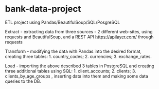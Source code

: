 # bank-data-project
ETL project using Pandas/BeautifulSoup/SQL/PosgreSQL

Extract - extracting data from three sources - 2 different web-sites, using requests and BeautifulSoup, and 
                                               a REST API https://apilayer.com/ through requests

Transform - modifying the data with Pandas into the desired format, creating three tables: 
    1. country_codes;
    2. currencies;
    3. exchange_rates.

Load - importing the above described 3 tables in PostgreSQL and creating three additional tables using SQL:
    1. client_accounts;
    2. clients;
    3. clients_by_age_groups ,
    inserting data into them and making some data queries to the DB.
 
 
 

